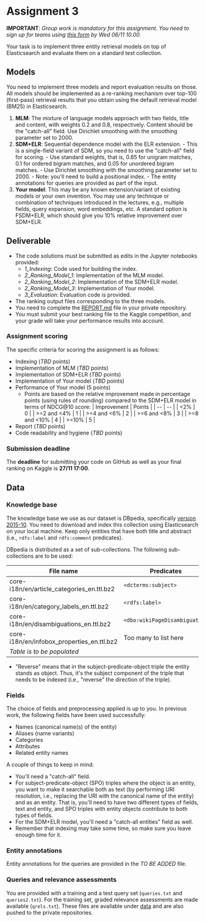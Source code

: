 # Assignment 3

**IMPORTANT**: *Group work is mandatory for this assignment. You need to sign up for teams using [this form](https://forms.gle/h2GForn1dE2sTEJa7) by Wed 06/11 10.00.*

Your task is to implement three entity retrieval models on top of Elasticsearch and evaluate them on a standard test collection.

## Models

You need to implement three models and report evaluation results on those. All models should be implemented as a re-ranking mechanism over top-100 (first-pass) retrieval results that you obtain using the default retrieval model (BM25) in Elasticsearch.

  1. **MLM**: The mixture of language models approach with two fields, title and content, with weights 0.2 and 0.8, respectively. Content should be the "catch-all" field. Use Dirichlet smoothing with the smoothing parameter set to 2000.
  1. **SDM+ELR**: Sequential dependence model with the ELR extension.
    - This is a single-field variant of SDM, so you need to use the "catch-all" field for scoring.
    - Use standard weights, that is, 0.85 for unigram matches, 0.1 for ordered bigram matches, and 0.05 for unordered bigram matches.
    - Use Dirichlet smoothing with the smoothing parameter set to 2000.
    - Note: you'll need to build a positional index.
    - The entity annotations for queries are provided as part of the input.
  1. **Your model**: This may be any known extension/variant of existing models or your own invention. You may use any technique or combination of techniques introduced in the lectures, e.g., multiple fields, query expansion, word embeddings, etc. A standard option is FSDM+ELR, which should give you 10% relative improvement over SDM+ELR.

## Deliverable

  * The code solutions must be submitted as edits in the Jupyter notebooks provided:
    - *1_Indexing*: Code used for building the index.
    - *2_Ranking_Model_1*: Implementation of the MLM model.
    - *2_Ranking_Model_2*: Implementation of the SDM+ELR model.
    - *2_Ranking_Model_3*: Implementation of Your model.
    - *3_Evaluation*: Evaluation code is provided.
  * The ranking output files corresponding to the three models.
  * You need to complete the [REPORT.md](REPORT.md) file in your private repository.
  * You must submit your best ranking file to the Kaggle competition, and your grade will take your performance results into account.

### Assignment scoring

The specific criteria for scoring the assignment is as follows:

  * Indexing (*TBD* points)
  * Implementation of MLM (*TBD* points)
  * Implementation of SDM+ELR (*TBD* points)
  * Implementation of Your model (*TBD* points)
  * Performance of Your model (5 points)
    - Points are based on the relative improvement made in percentage points (using rules of rounding) compared to the SDM+ELR model in terms of NDCG@10 score:
    | Improvement | Points |
    | -- | -- |
    | <2% | 0 |
    | >=2 and <4% | 1 |
    | >=4 and <6% | 2 |
    | >=6 and <8% | 3 |
    | >=8 and <10% | 4 |
    | >=10% | 5 |
  * Report (*TBD* points)
  * Code readability and hygiene (*TBD* points)


### Submission deadline

The **deadline** for submitting your code on GitHub as well as your final ranking on Kaggle is **27/11 17:00**.


## Data

### Knowledge base

The knowledge base we use as our dataset is DBpedia, specifically [version 2015-10](http://wiki.dbpedia.org/Downloads2015-10). You need to download and index this collection using Elasticsearch on your local machine.  Keep only entities that have both title and abstract (i.e., `rdfs:label` and `rdfs:comment` predicates).

DBpedia is distributed as a set of sub-collections. The following sub-collections are to be used:

| File name | Predicates | Reverse* |
| -- | -- | -- |
| core-i18n/en/article_categories_en.ttl.bz2 | `<dcterms:subject>` | |
| core-i18n/en/category_labels_en.ttl.bz2 | `<rdfs:label>` | |
| core-i18n/en/disambiguations_en.ttl.bz2 | `<dbo:wikiPageDisambiguates>` | Yes |
| core-i18n/en/infobox_properties_en.ttl.bz2 | Too many to list here | |
| *Table is to be populated* |||

  * "Reverse" means that in the subject-predicate-object triple the entity stands as object. Thus, it's the subject component of the triple that needs to be indexed (i.e., "reverse" the direction of the triple).


### Fields

The choice of fields and preprocessing applied is up to you. In previous work, the following fields have been used successfully:
  * Names (canonical name(s) of the entity)
  * Aliases (name variants)
  * Categories
  * Attributes
  * Related entity names


A couple of things to keep in mind:

  * You'll need a "catch-all" field.
  * For subject-predicate-object (SPO) triples where the object is an entity, you want to make it searchable both as text (by performing URI resolution, i.e., replacing the URI with the canonical name of the entity) and as an entity. That is, you'll need to have two different types of fields, text and entity, and SPO triples with entity objects contribute to both types of fields.
  * For the SDM+ELR model, you'll need a "catch-all entities" field as well.
  * Remember that indexing may take some time, so make sure you leave enough time for it.


### Entity annotations

Entity annotations for the queries are provided in the *TO BE ADDED* file.


### Queries and relevance assessments

You are provided with a training and a test query set (`queries.txt` and `queries2.txt`).  For the training set, graded relevance assessments are made available (`qrels.txt`).  These files are available under [data](data/) and are also pushed to the private repositories.
